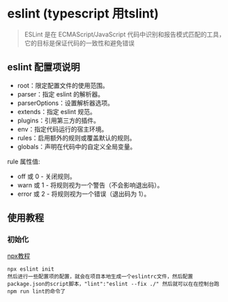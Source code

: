 # eslint (typescript 用tslint)

> ESLint 是在 ECMAScript/JavaScript 代码中识别和报告模式匹配的工具，它的目标是保证代码的一致性和避免错误

## eslint 配置项说明
* root：限定配置文件的使用范围。
* parser：指定 eslint 的解析器。
* parserOptions：设置解析器选项。
* extends：指定 eslint 规范。
* plugins：引用第三方的插件。
* env：指定代码运行的宿主环境。
* rules：启用额外的规则或覆盖默认的规则。
* globals：声明在代码中的自定义全局变量。

rule 属性值:
* off 或 0 - 关闭规则。
* warn 或 1 - 将规则视为一个警告（不会影响退出码）。
* error 或 2 - 将规则视为一个错误（退出码为 1）。


## 使用教程

### 初始化

[npx教程]( https://www.ruanyifeng.com/blog/2019/02/npx.html)
```
npx eslint init
然后进行一些配置项的配置，就会在项目本地生成一个eslintrc文件，然后配置package.json的script脚本，"lint":"eslint --fix ./" 然后就可以在在控制台跑npm run lint的命令了 
```